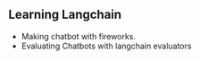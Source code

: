 ## Learning Langchain
-  Making chatbot with fireworks.
-  Evaluating Chatbots with langchain evaluators